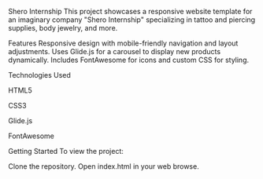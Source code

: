 Shero Internship
This project showcases a responsive website template for an imaginary company "Shero Internship" specializing in tattoo and piercing supplies, body jewelry, and more.

Features
Responsive design with mobile-friendly navigation and layout adjustments.
Uses Glide.js for a carousel to display new products dynamically.
Includes FontAwesome for icons and custom CSS for styling.

Technologies Used

HTML5

CSS3

Glide.js

FontAwesome

Getting Started
To view the project:

Clone the repository.
Open index.html in your web browse.
